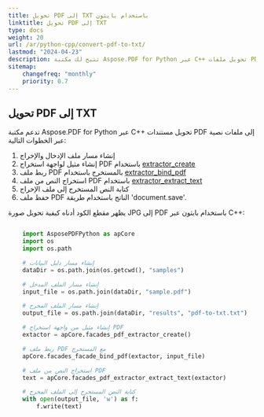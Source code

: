 ```yaml
---
title: تحويل PDF إلى TXT باستخدام بايثون
linktitle: تحويل PDF إلى TXT
type: docs
weight: 20
url: /ar/python-cpp/convert-pdf-to-txt/
lastmod: "2024-04-23"
description: تتيح لك مكتبة Aspose.PDF for Python عبر C++ تحويل ملفات PDF إلى تنسيق TXT باستخدام بايثون.
sitemap:
    changefreq: "monthly"
    priority: 0.7
---
```


## تحويل PDF إلى TXT

تدعم مكتبة Aspose.PDF for Python عبر C++ تحويل مستندات PDF إلى ملفات نصية عبر الخطوات التالية:

1. إنشاء مسار ملف الإدخال والإخراج
1. إنشاء مثيل لواجهة استخراج PDF باستخدام [extractor_create](https://reference.aspose.com/pdf/python-cpp/core/extractor_create/)
1. ربط ملف PDF بالمستخرج باستخدام [extractor_bind_pdf](https://reference.aspose.com/pdf/python-cpp/core/extractor_bind_pdf/)
1. استخراج النص من ملف PDF باستخدام [extractor_extract_text](https://reference.aspose.com/pdf/python-cpp/core/extractor_extract_text/)
1. كتابة النص المستخرج إلى ملف الإخراج
1. حفظ ملف PDF الناتج باستخدام طريقة 'document.save'.

يظهر مقطع الكود أدناه كيفية تحويل صورة JPG إلى PDF باستخدام بايثون عبر C++:

```python

    import AsposePDFPython as apCore
    import os
    import os.path

    # إنشاء مسار دليل البيانات
    dataDir = os.path.join(os.getcwd(), "samples")

    # إنشاء مسار الملف المدخل
    input_file = os.path.join(dataDir, "sample.pdf")

    # إنشاء مسار الملف المخرج
    output_file = os.path.join(dataDir, "results", "pdf-to-txt.txt")

    # إنشاء مثيل من واجهة استخراج PDF
    extactor = apCore.facades_pdf_extractor_create()

    # ربط ملف PDF مع المستخرج
    apCore.facades_facade_bind_pdf(extactor, input_file)

    # استخراج النص من ملف PDF
    text = apCore.facades_pdf_extractor_extract_text(extactor)

    # كتابة النص المستخرج إلى الملف المخرج
    with open(output_file, 'w') as f:
        f.write(text)
```